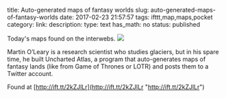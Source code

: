 title: Auto-generated maps of fantasy worlds
slug: auto-generated-maps-of-fantasy-worlds
date: 2017-02-23 21:57:57
tags: ifttt,map,maps,pocket
category: 
link: 
description: 
type: text
has_math: no
status: published

Today's maps found on the interwebs. ![](http://ift.tt/2kZLEhC)  
  

Martin O’Leary is a research scientist who studies glaciers, but in his spare time, he built Uncharted Atlas, a program that auto-generates maps of fantasy lands (like from Game of Thrones or LOTR) and posts them to a Twitter account.  
  

Found at [http://ift.tt/2kZJlLr](http://ift.tt/2kZJlLr "http://ift.tt/2kZJlLr")



